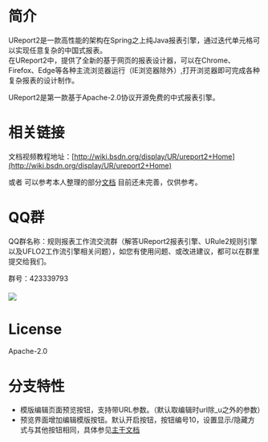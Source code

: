 # 简介

UReport2是一款高性能的架构在Spring之上纯Java报表引擎，通过迭代单元格可以实现任意复杂的中国式报表。  
在UReport2中，提供了全新的基于网页的报表设计器，可以在Chrome、Firefox、Edge等各种主流浏览器运行（IE浏览器除外）,打开浏览器即可完成各种复杂报表的设计制作。

UReport2是第一款基于Apache-2.0协议开源免费的中式报表引擎。


# 相关链接

文档视频教程地址：[http://wiki.bsdn.org/display/UR/ureport2+Home](http://wiki.bsdn.org/display/UR/ureport2+Home)

或者 可以参考本人整理的部分[文档](https://github.com/J-cafe/ureport/blob/master/doc.md) 目前还未完善，仅供参考。


# QQ群

QQ群名称：规则报表工作流交流群（解答UReport2报表引擎、URule2规则引擎以及UFLO2工作流引擎相关问题），如您有使用问题、或改进建议，都可以在群里提交给我们。

群号：423339793

#### ![](https://github.com/youseries/assets/blob/master/images/qq-qrcode.png)

# License

Apache-2.0

# 分支特性

* 模版编辑页面预览按钮，支持带URL参数。（默认取编辑时url除_u之外的参数）
* 预览界面增加编辑模版按钮。默认开启按钮，按钮编号10，设置显示/隐藏方式与其他按钮相同，具体参见[主干文档](http://wiki.bsdn.org/pages/viewpage.action?pageId=76448872)

